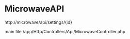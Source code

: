 # MicrowaveAPI
http://microwave/api/settings/{id}

main file /app/Http/Controllers/Api/MicrowaveController.php 
